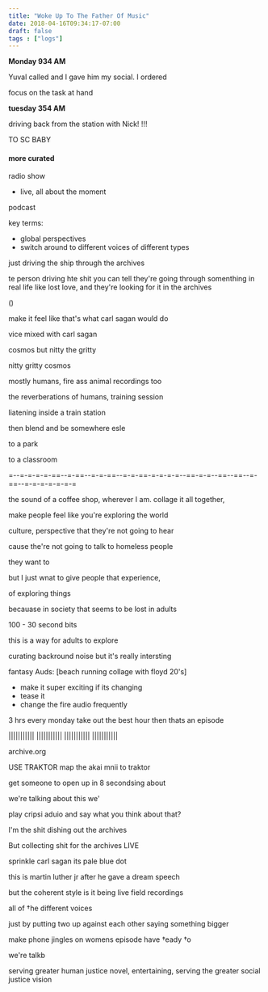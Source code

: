 ```yaml
---
title: "Woke Up To The Father Of Music"
date: 2018-04-16T09:34:17-07:00
draft: false
tags : ["logs"]
---
```


**Monday 934 AM**

Yuval called and I gave him my social. I ordered


focus on the task at hand



**tuesday 354 AM**

driving back from the station with Nick! !!!

TO SC BABY

#### more curated


radio show
  - live, all about the moment

podcast



key terms:

- global perspectives
- switch around to different voices of different types


just driving the ship through the archives

te person driving hte shit you can tell they're going through
somenthing in real life like lost love, and they're looking for it in the archives


()


make it feel like that's what carl sagan would do

vice mixed with carl sagan

cosmos but nitty the gritty


nitty gritty cosmos

mostly humans, fire ass animal recordings too

the reverberations of humans, training session

liatening inside a train station

then blend and be somewhere esle

to a park

to a classroom

=--=-=-=-=-==--=-==--=-=-==--=-=-==-=-=-=-=--==-=-=--==--==--=-==--=-=-=-=-=-=-=

the sound of a coffee shop, wherever I am. collage it all together,


make people feel like you're exploring the world

culture, perspective that they're not going to hear

cause the're not going to talk to homeless people

they want to

but I just wnat to give people that experience,

of exploring things

becauase in society that seems to be lost in adults


100 - 30 second bits


this is a way for adults to explore



curating backround noise but it's really intersting









fantasy Auds:
  [beach running collage with floyd 20's]


  - make it super exciting if its changing
  - tease it
  - change the fire audio frequently




  3 hrs every monday
  take out the best hour then thats an episode



||||||||||| ||||||||||| ||||||||||| |||||||||||


archive.org

USE TRAKTOR
map the akai mnii to traktor









get someone to open up in 8 secondsing about

we're talking about this
we'

play cripsi aduio and say what you think about that?

I'm the shit dishing out the archives

But collecting shit for the archives LIVE  



sprinkle carl sagan
its pale blue dot

this is martin luther jr after he gave a dream speech

but the coherent style is it being live field recordings


all of †he different voices

just by putting two up against each other
saying something bigger


make phone jingles
on womens episode
have †<ap>eady †o
</ap>




we're talkb



serving greater human justice
novel,
entertaining, serving the greater social justice vision
